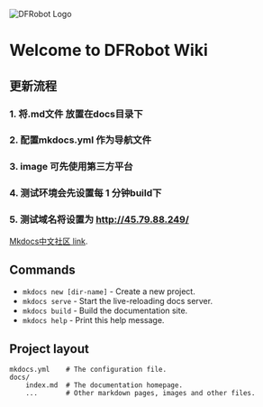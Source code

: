 ![DFRobot Logo](https://image.dfrobot.com/image/catalog/logo.png "我们的logo")
# Welcome to DFRobot Wiki

## 更新流程
### 1. 将.md文件 放置在docs目录下
### 2. 配置mkdocs.yml 作为导航文件
### 3. image 可先使用第三方平台
### 4. 测试环境会先设置每 1 分钟build下
### 5. 测试域名将设置为 http://45.79.88.249/

[Mkdocs中文社区 link](https://markdown-docs-zh.readthedocs.io/zh_CN/latest/).


## Commands

* `mkdocs new [dir-name]` - Create a new project.
* `mkdocs serve` - Start the live-reloading docs server.
* `mkdocs build` - Build the documentation site.
* `mkdocs help` - Print this help message.

## Project layout

    mkdocs.yml    # The configuration file.
    docs/
        index.md  # The documentation homepage.
        ...       # Other markdown pages, images and other files.

